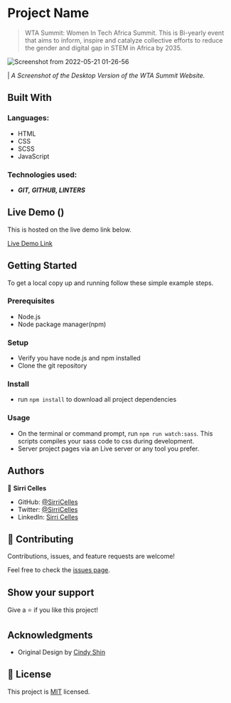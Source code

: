 
# Project Name

> WTA Summit: Women In Tech Africa Summit. This is Bi-yearly event that aims to inform, inspire and catalyze collective efforts to reduce the gender and digital gap in STEM in Africa by 2035.
>
![Screenshot from 2022-05-21 01-26-56](https://user-images.githubusercontent.com/42035795/169627010-22ff7b8a-27cb-4f92-bee2-672fab40f05d.png)


| *A Screenshot of the Desktop Version of the WTA Summit Website.*
## Built With

### Languages:
- HTML
- CSS
- SCSS
- JavaScript

### Technologies used:
-  _**GIT, GITHUB, LINTERS**_

## Live Demo ()

This is hosted on the live demo link below.

[Live Demo Link](https://sirricelles.github.io/conference-page/)

## Getting Started

To get a local copy up and running follow these simple example steps.

### Prerequisites
- Node.js
- Node package manager(npm)
### Setup
- Verify you have node.js and npm installed
- Clone the git repository
### Install
- run `npm install` to download all project dependencies
### Usage
- On the terminal or command prompt, run `npm run watch:sass`. This scripts compiles your sass code to css during development.
- Server project pages via an Live server or any tool you prefer.

## Authors

👤 **Sirri Celles**

- GitHub: [@SirriCelles](https://github.com/SirriCelles)
- Twitter: [@SirriCelles](https://twitter.com/SirriCelles?t=fZl0blItFUQDC5vozH47nA&s=09)
- LinkedIn: [Sirri Celles](https://www.linkedin.com/in/sirri-celles)

## 🤝 Contributing

Contributions, issues, and feature requests are welcome!

Feel free to check the [issues page](https://github.com/SirriCelles/conference-page/issues).

## Show your support

Give a ⭐️ if you like this project!

## Acknowledgments

- Original Design by [Cindy Shin](https://www.behance.net/gallery/29845175/CC-Global-Summit-2015)


## 📝 License

This project is [MIT](https://github.com/git/git-scm.com/blob/main/MIT-LICENSE.txt) licensed.

